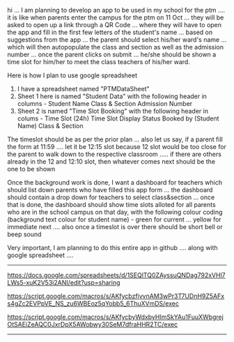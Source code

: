 hi ... I am planning to develop an app to be used in my school for the ptm .... it is like when parents enter the campus for the ptm on 11 Oct ... they will be asked to open up a link through a QR Code ... where they will have to open the app and fill in the first few letters of the student's name ... based on suggestions from the app ... the parent should select his/her ward's name ... which will then autopopulate the class and section as well as the admission number ... once the parent clicks on submit ... he/she should be shown a time slot for him/her to meet the class teachers of his/her ward.

Here is how I plan to use google spreadsheet
1. I have a spreadsheet named "PTMDataSheet"
2. Sheet 1 here is named "Student Data" with the following header in columns - Student Name	Class & Section	Admission Number
2. Sheet 2 is named "Time Slot Booking" with the following header in colums - Time Slot (24h)	Time Slot Display	Status	Booked by (Student Name)	Class & Section

The timeslot should be as per the prior plan ... also let us say, if a parent fill the form at 11:59 .... let it be 12:15 slot because 12 slot would be too close for the parent to walk down to the respective classroom ..... if there are others already in the 12 and 12:10 slot, then whatever comes next should be the one to be shown

Once the background work is done, I want a dashboard for teachers which should list down parents who have filled this app form ... the dashboard should contain a drop down for teachers to select class&section ... once that is done, the dashboard should show time slots alloted for all parents who are in the school campus on that day, with the following colour coding (background text colour for student name) - green for current ... yellow for immediate next .... also once a timeslot is over there should be short bell or beep sound

Very important, I am planning to do this entire app in github .... along with google spreadsheet ....

***************************
https://docs.google.com/spreadsheets/d/1SEQlTQ0ZAyssuQNDag792xVHl7LWs5-xuK2V53i2ANI/edit?usp=sharing

https://script.google.com/macros/s/AKfycbzfjvvnAM3wPr3T7UDnH9Z5AFxs4gZc2EVPpVE_NS_zu6WBEoz5qYobb5_6ThuXVmDS/exec

https://script.google.com/macros/s/AKfycbyWdxbyHImSkYAu1FuuXWbgrejOtSAEiZeAQC0JxrDpX5AWobwy30SeM7dfraHHR2TC/exec
****************************


